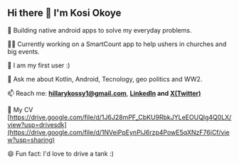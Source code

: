 ## Hi there 👋 **I'm Kosi Okoye**

🔭 Building native android apps to solve my everyday problems.

👨‍💻 Currently working on a SmartCount app to help ushers in churches and big events.

🌱 I am my first user :)

💬 Ask me about Kotlin, Android, Tecnology, geo politics and WW2.

📫 Reach me: **hillarykossy1@gmail.com**, **[LinkedIn](https://www.linkedin.com/in/kosisohillarydev/) and [X(Twitter)](https://x.com/KosiOkoye_)**

📄 My CV [https://drive.google.com/file/d/1J6J28mPF_CbKU9RbkJYLeEOUQlg4Q0LX/view?usp=drivesdk](https://drive.google.com/file/d/1NVeiPpEynPiJ6rzp4PowE5qXNzF76jCf/view?usp=sharing)

😄 Fun fact: I'd love to drive a tank :)

<!--
**kossy205/kossy205** is a ✨ _special_ ✨ repository because its `README.md` (this file) appears on your GitHub profile.

Here are some ideas to get you started:

- 🔭 I’m currently working on ...
- 🌱 I’m currently learning ...
- 👯 I’m looking to collaborate on ...
- 🤔 I’m looking for help with ...
- 💬 Ask me about ...
- 📫 How to reach me: ...
- 😄 Pronouns: ...
- ⚡ Fun fact: ...
-->
